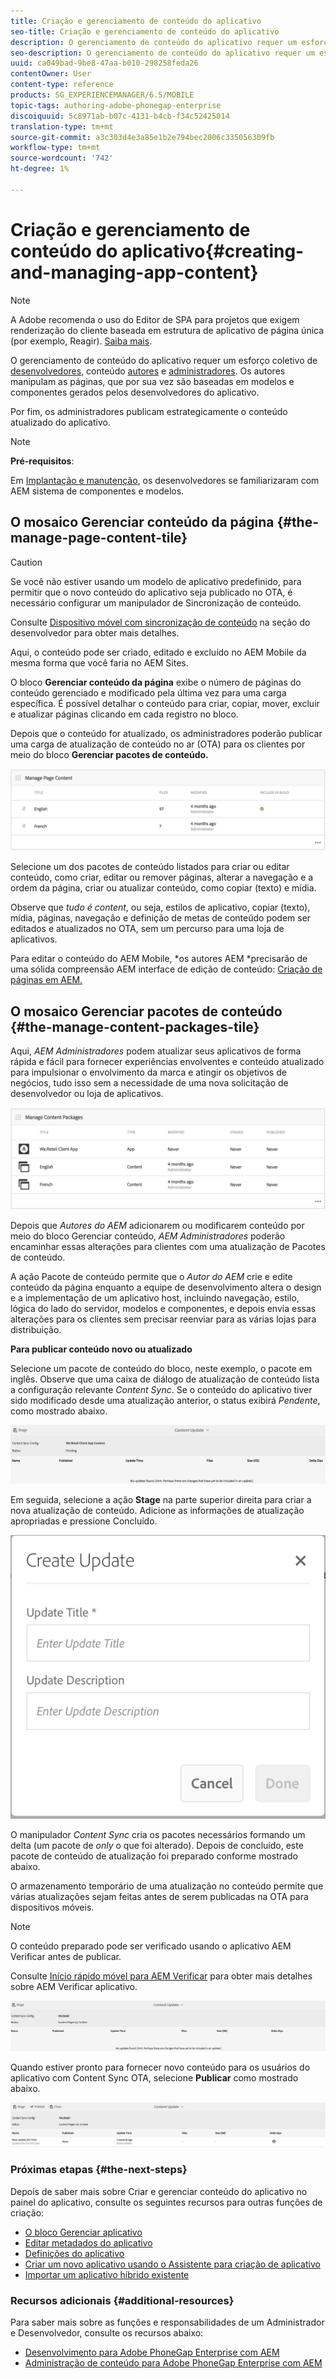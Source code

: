```yaml
---
title: Criação e gerenciamento de conteúdo do aplicativo
seo-title: Criação e gerenciamento de conteúdo do aplicativo
description: O gerenciamento de conteúdo do aplicativo requer um esforço coletivo de desenvolvedores, autores de conteúdo e administradores.  Os autores manipulam as páginas, que por sua vez são baseadas em modelos e componentes gerados pelos desenvolvedores do aplicativo.
seo-description: O gerenciamento de conteúdo do aplicativo requer um esforço coletivo de desenvolvedores, autores de conteúdo e administradores.  Os autores manipulam as páginas, que por sua vez são baseadas em modelos e componentes gerados pelos desenvolvedores do aplicativo.
uuid: ca049bad-9be8-47aa-b010-298258feda26
contentOwner: User
content-type: reference
products: SG_EXPERIENCEMANAGER/6.5/MOBILE
topic-tags: authoring-adobe-phonegap-enterprise
discoiquuid: 5c8971ab-b07c-4131-b4cb-f34c52425014
translation-type: tm+mt
source-git-commit: a3c303d4e3a85e1b2e794bec2006c335056309fb
workflow-type: tm+mt
source-wordcount: '742'
ht-degree: 1%

---
```



# Criação e gerenciamento de conteúdo do aplicativo{#creating-and-managing-app-content}

>[!NOTE]
>
>A Adobe recomenda o uso do Editor de SPA para projetos que exigem renderização do cliente baseada em estrutura de aplicativo de página única (por exemplo, Reagir). [Saiba mais](/help/sites-developing/spa-overview.md).

O gerenciamento de conteúdo do aplicativo requer um esforço coletivo de [desenvolvedores](#developer), conteúdo [autores](#author) e [administradores](#administrator). Os autores manipulam as páginas, que por sua vez são baseadas em modelos e componentes gerados pelos desenvolvedores do aplicativo.

Por fim, os administradores publicam estrategicamente o conteúdo atualizado do aplicativo.

>[!NOTE]
>
>**Pré-requisitos**:
>
>Em [Implantação e manutenção](/help/sites-deploying/deploy.md), os desenvolvedores se familiarizaram com AEM sistema de componentes e modelos.

## O mosaico Gerenciar conteúdo da página {#the-manage-page-content-tile}

>[!CAUTION]
>
>Se você não estiver usando um modelo de aplicativo predefinido, para permitir que o novo conteúdo do aplicativo seja publicado no OTA, é necessário configurar um manipulador de Sincronização de conteúdo.
>
>Consulte [Dispositivo móvel com sincronização de conteúdo](/help/mobile/phonegap-contentsync.md) na seção do desenvolvedor para obter mais detalhes.

Aqui, o conteúdo pode ser criado, editado e excluído no AEM Mobile da mesma forma que você faria no AEM Sites.

O bloco **Gerenciar conteúdo da página** exibe o número de páginas do conteúdo gerenciado e modificado pela última vez para uma carga específica. É possível detalhar o conteúdo para criar, copiar, mover, excluir e atualizar páginas clicando em cada registro no bloco.

Depois que o conteúdo for atualizado, os administradores poderão publicar uma carga de atualização de conteúdo no ar (OTA) para os clientes por meio do bloco **Gerenciar pacotes de conteúdo.**

![chlimage_1-161](assets/chlimage_1-161.png)

Selecione um dos pacotes de conteúdo listados para criar ou editar conteúdo, como criar, editar ou remover páginas, alterar a navegação e a ordem da página, criar ou atualizar conteúdo, como copiar (texto) e mídia.

Observe que *tudo é content*, ou seja, estilos de aplicativo, copiar (texto), mídia, páginas, navegação e definição de metas de conteúdo podem ser editados e atualizados no OTA, sem um percurso para uma loja de aplicativos.

Para editar o conteúdo do AEM Mobile, *os autores AEM *precisarão de uma sólida compreensão AEM interface de edição de conteúdo: [Criação de páginas em AEM.](/help/sites-authoring/qg-page-authoring.md)

## O mosaico Gerenciar pacotes de conteúdo {#the-manage-content-packages-tile}

Aqui, *AEM Administradores* podem atualizar seus aplicativos de forma rápida e fácil para fornecer experiências envolventes e conteúdo atualizado para impulsionar o envolvimento da marca e atingir os objetivos de negócios, tudo isso sem a necessidade de uma nova solicitação de desenvolvedor ou loja de aplicativos.

![chlimage_1-162](assets/chlimage_1-162.png)

Depois que *Autores do AEM* adicionarem ou modificarem conteúdo por meio do bloco Gerenciar conteúdo, *AEM Administradores* poderão encaminhar essas alterações para clientes com uma atualização de Pacotes de conteúdo.

A ação Pacote de conteúdo permite que o *Autor do AEM* crie e edite conteúdo da página enquanto a equipe de desenvolvimento altera o design e a implementação de um aplicativo host, incluindo navegação, estilo, lógica do lado do servidor, modelos e componentes, e depois envia essas alterações para os clientes sem precisar reenviar para as várias lojas para distribuição.

**Para publicar conteúdo novo ou atualizado**

Selecione um pacote de conteúdo do bloco, neste exemplo, o pacote em inglês. Observe que uma caixa de diálogo de atualização de conteúdo lista a configuração relevante *Content Sync*. Se o conteúdo do aplicativo tiver sido modificado desde uma atualização anterior, o status exibirá *Pendente*, como mostrado abaixo.

![chlimage_1-163](assets/chlimage_1-163.png)

Em seguida, selecione a ação **Stage** na parte superior direita para criar a nova atualização de conteúdo. Adicione as informações de atualização apropriadas e pressione Concluído.

![chlimage_1-164](assets/chlimage_1-164.png)

O manipulador *Content Sync* cria os pacotes necessários formando um delta (um pacote de *only* o que foi alterado). Depois de concluído, este pacote de conteúdo de atualização foi preparado conforme mostrado abaixo.

O armazenamento temporário de uma atualização no conteúdo permite que várias atualizações sejam feitas antes de serem publicadas na OTA para dispositivos móveis.

>[!NOTE]
>
>O conteúdo preparado pode ser verificado usando o aplicativo AEM Verificar antes de publicar.
>
>Consulte [Início rápido móvel para AEM Verificar](/help/mobile/phonegap-mobile-quickstart.md) para obter mais detalhes sobre AEM Verificar aplicativo.

![chlimage_1-165](assets/chlimage_1-165.png)

Quando estiver pronto para fornecer novo conteúdo para os usuários do aplicativo com Content Sync OTA, selecione **Publicar** como mostrado abaixo.

![chlimage_1-166](assets/chlimage_1-166.png)

### Próximas etapas {#the-next-steps}

Depois de saber mais sobre Criar e gerenciar conteúdo do aplicativo no painel do aplicativo, consulte os seguintes recursos para outras funções de criação:

* [O bloco Gerenciar aplicativo](/help/mobile/phonegap-app-details-tile.md)
* [Editar metadados do aplicativo](/help/mobile/phonegap-editmetadata.md)
* [Definições do aplicativo](/help/mobile/phonegap-app-definitions.md)
* [Criar um novo aplicativo usando o Assistente para criação de aplicativo](/help/mobile/phonegap-create-new-app.md)
* [Importar um aplicativo híbrido existente](/help/mobile/phonegap-adding-content-to-imported-app.md)

### Recursos adicionais {#additional-resources}

Para saber mais sobre as funções e responsabilidades de um Administrador e Desenvolvedor, consulte os recursos abaixo:

* [Desenvolvimento para Adobe PhoneGap Enterprise com AEM](/help/mobile/developing-in-phonegap.md)
* [Administração de conteúdo para Adobe PhoneGap Enterprise com AEM](/help/mobile/administer-phonegap.md)
